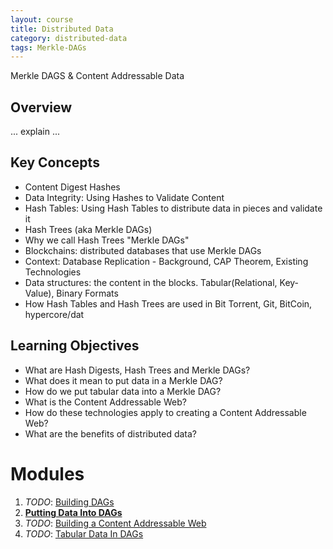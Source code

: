 ```yaml
---
layout: course
title: Distributed Data
category: distributed-data
tags: Merkle-DAGs
---
```

Merkle DAGS & Content Addressable Data

## Overview

... explain ...

## Key Concepts

* Content Digest Hashes
* Data Integrity: Using Hashes to Validate Content
* Hash Tables: Using Hash Tables to distribute data in pieces and validate it
* Hash Trees (aka Merkle DAGs)
* Why we call Hash Trees "Merkle DAGs"
* Blockchains: distributed databases that use Merkle DAGs
* Context: Database Replication - Background, CAP Theorem, Existing Technologies
* Data structures: the content in the blocks. Tabular(Relational, Key-Value), Binary Formats
* How Hash Tables and Hash Trees are used in Bit Torrent, Git, BitCoin, hypercore/dat

## Learning Objectives

* What are Hash Digests, Hash Trees and Merkle DAGs?
* What does it mean to put data in a Merkle DAG?
* How do we put tabular data into a Merkle DAG?
* What is the Content Addressable Web?
* How do these technologies apply to creating a Content Addressable Web?
* What are the benefits of distributed data?

# Modules

1. _TODO_: [Building DAGs](modules/building-dags)
1. **[Putting Data Into DAGs](modules/putting-data-into-dags)**
1. _TODO_: [Building a Content Addressable Web](modules/content-addressable-web)
1. _TODO_: [Tabular Data In DAGs](modules/tabular-data-in-dags)
